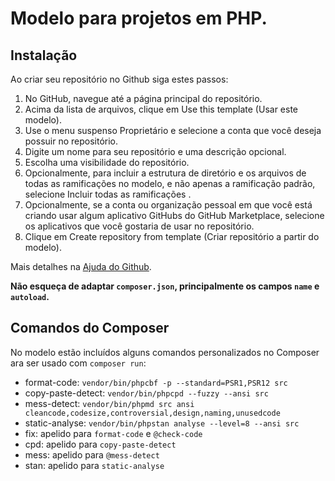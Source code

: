 # Modelo para projetos em PHP.

## Instalação

Ao criar seu repositório no Github siga estes passos:

1. No GitHub, navegue até a página principal do repositório.
2. Acima da lista de arquivos, clique em Use this template (Usar este modelo).
3. Use o menu suspenso Proprietário e selecione a conta que você deseja possuir no repositório.
4. Digite um nome para seu repositório e uma descrição opcional.
5. Escolha uma visibilidade do repositório.
6. Opcionalmente, para incluir a estrutura de diretório e os arquivos de todas as ramificações no modelo, e não apenas a ramificação padrão, selecione Incluir todas as ramificações .
7. Opcionalmente, se a conta ou organização pessoal em que você está criando usar algum aplicativo GitHubs do GitHub Marketplace, selecione os aplicativos que você gostaria de usar no repositório.
8. Clique em Create repository from template (Criar repositório a partir do modelo).

Mais detalhes na [Ajuda do Github](https://help.github.com/pt/github/creating-cloning-and-archiving-repositories/creating-a-repository-from-a-template).


**Não esqueça de adaptar ```composer.json```, principalmente os campos ```name``` e ```autoload```.**


## Comandos do Composer

No modelo estão incluídos alguns comandos personalizados no Composer ara ser usado com ```composer run```:

- format-code: ```vendor/bin/phpcbf -p --standard=PSR1,PSR12 src```
- copy-paste-detect: ```vendor/bin/phpcpd --fuzzy --ansi src```
- mess-detect: ```vendor/bin/phpmd src ansi cleancode,codesize,controversial,design,naming,unusedcode```
- static-analyse: ```vendor/bin/phpstan analyse --level=8 --ansi src```
- fix: apelido para ```format-code``` e ```@check-code```
- cpd: apelido para ```copy-paste-detect```
- mess: apelido para ```@mess-detect```
- stan: apelido para ```static-analyse```

